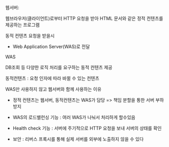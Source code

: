 웹서버: 

웹브라우저(클라이언트)로부터 HTTP 요청을 받아 HTML 문서와 같은 정적 컨텐츠를 제공하는 프로그램

동적 컨텐츠 요청을 받을시

- Web Application Server(WAS)로 전달



WAS

DB조회 등 다양한 로직 처리를 요구하는 동적 컨텐츠 제공

동적컨텐츠 : 요청 인자에 따라 바뀔 수 있는 컨텐츠



WAS만 사용하지 않고 웹서버와 함께 사용하는 이유

- 정적 컨텐츠는 웹서버, 동적컨텐츠는 WAS가 담당 => 책임 분할을 통한 서버 부하 방지

- WAS의 로드밸런싱 기능 : 여러 WAS가 나눠서 처리하게 할수있음

- Health check 기능 : 서버에 주기적으로 HTTP 요청을 보내 서버의 상태를 확인

- 보안 : 리버스 프록시를 통해 실제 서버를 외부에 노출하지 않을 수 있다

